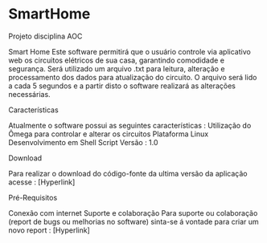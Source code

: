 # SmartHome
Projeto disciplina AOC

Smart Home
Este software permitirá que o usuário controle via aplicativo web  os circuitos elétricos de sua casa, garantindo comodidade e segurança. Será utilizado um arquivo .txt para leitura, alteração e processamento dos dados para atualização do circuito. O arquivo será lido a cada 5 segundos e a partir disto o software realizará as alterações necessárias.

Características 

Atualmente o software possui as seguintes características :
Utilização do Ômega para controlar e alterar os circuitos
Plataforma Linux 
Desenvolvimento em Shell Script
Versão : 1.0

Download 

Para realizar o download do código-fonte da ultima versão da aplicação acesse :
[Hyperlink]

Pré-Requisitos 

Conexão com internet
Suporte e colaboração
Para suporte ou colaboração (report de bugs ou melhorias no software) sinta-se á vontade para criar um novo report :
[Hyperlink]

